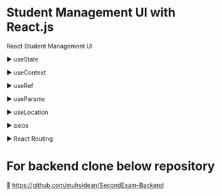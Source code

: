 # Student Management UI with React.js

React Student Management UI

▶ useState

▶ useContext

▶ useRef

▶ useParams

▶ useLocation

▶ axios

▶ React Routing

# For backend clone below repository

🔗 https://github.com/muhyidean/SecondExam-Backend

